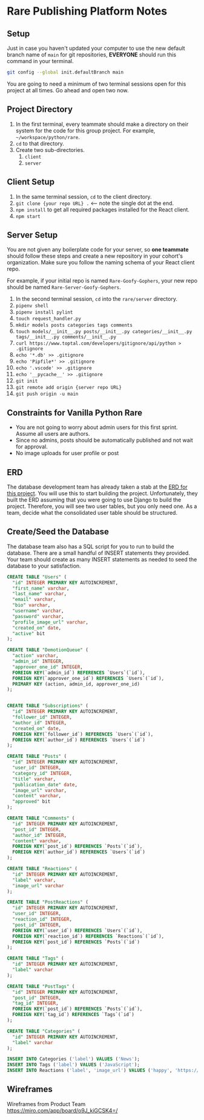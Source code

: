 # Rare Publishing Platform Notes

## Setup

Just in case you haven't updated your computer to use the new default branch name of `main` for git repositories, **EVERYONE** should run this command in your terminal.

```sh
git config --global init.defaultBranch main
```

You are going to need a minimum of two terminal sessions open for this project at all times. Go ahead and open two now.

## Project Directory

1. In the first terminal, every teammate should make a directory on their system for the code for this group project. For example, `~/workspace/python/rare`.
1. `cd` to that directory.
1. Create two sub-directories.
    1. `client`
    1. `server`

## Client Setup

1. In the same terminal session, `cd` to the client directory.
1. `git clone {your repo URL} .` <-- note the single dot at the end.
1. `npm install` to get all required packages installed for the React client.
1. `npm start`

## Server Setup

You are not given any boilerplate code for your server, so **one teammate** should follow these steps and create a new repository in your cohort's organization. Make sure you follow the naming schema of your React client repo.

For example, if your initial repo is named `Rare-Goofy-Gophers`, your new repo should be named `Rare-Server-Goofy-Gophers`.

1. In the second terminal session, `cd` into the `rare/server` directory.
1. `pipenv shell`
2. `pipenv install pylint`
3. `touch request_handler.py`
4. `mkdir models posts categories tags comments`
5. `touch models/__init__.py posts/__init__.py categories/__init__.py tags/__init__.py comments/__init__.py`
6. `curl https://www.toptal.com/developers/gitignore/api/python > .gitignore`
7. `echo '*.db' >> .gitignore`
8. `echo 'Pipfile*' >> .gitignore`
9. `echo '.vscode' >> .gitignore`
10. `echo '__pycache__' >> .gitignore`
11. `git init`
12. `git remote add origin {server repo URL}`
13. `git push origin -u main`


## Constraints for Vanilla Python Rare

* You are not going to worry about admin users for this first sprint. Assume all users are authors.
* Since no admins, posts should be automatically published and not wait for approval.
* No image uploads for user profile or post

## ERD

The database development team has already taken a stab at the [ERD for this project](https://dbdiagram.io/d/5f885a013a78976d7b77cb74). You will use this to start building the project. Unfortunately, they built the ERD assuming that you were going to use Django to build the project. Therefore, you will see two user tables, but you only need one. As a team, decide what the consolidated user table should be structured.

## Create/Seed the Database

The database team also has a SQL script for you to run to build the database. There are a small handful of INSERT statements they provided. Your team should create as many INSERT statements as needed to seed the database to your satisfaction.

```sql
CREATE TABLE "Users" (
  "id" INTEGER PRIMARY KEY AUTOINCREMENT,
  "first_name" varchar,
  "last_name" varchar,
  "email" varchar,
  "bio" varchar,
  "username" varchar,
  "password" varchar,
  "profile_image_url" varchar,
  "created_on" date,
  "active" bit
);

CREATE TABLE "DemotionQueue" (
  "action" varchar,
  "admin_id" INTEGER,
  "approver_one_id" INTEGER,
  FOREIGN KEY(`admin_id`) REFERENCES `Users`(`id`),
  FOREIGN KEY(`approver_one_id`) REFERENCES `Users`(`id`),
  PRIMARY KEY (action, admin_id, approver_one_id)
);


CREATE TABLE "Subscriptions" (
  "id" INTEGER PRIMARY KEY AUTOINCREMENT,
  "follower_id" INTEGER,
  "author_id" INTEGER,
  "created_on" date,
  FOREIGN KEY(`follower_id`) REFERENCES `Users`(`id`),
  FOREIGN KEY(`author_id`) REFERENCES `Users`(`id`)
);

CREATE TABLE "Posts" (
  "id" INTEGER PRIMARY KEY AUTOINCREMENT,
  "user_id" INTEGER,
  "category_id" INTEGER,
  "title" varchar,
  "publication_date" date,
  "image_url" varchar,
  "content" varchar,
  "approved" bit
);

CREATE TABLE "Comments" (
  "id" INTEGER PRIMARY KEY AUTOINCREMENT,
  "post_id" INTEGER,
  "author_id" INTEGER,
  "content" varchar,
  FOREIGN KEY(`post_id`) REFERENCES `Posts`(`id`),
  FOREIGN KEY(`author_id`) REFERENCES `Users`(`id`)
);

CREATE TABLE "Reactions" (
  "id" INTEGER PRIMARY KEY AUTOINCREMENT,
  "label" varchar,
  "image_url" varchar
);

CREATE TABLE "PostReactions" (
  "id" INTEGER PRIMARY KEY AUTOINCREMENT,
  "user_id" INTEGER,
  "reaction_id" INTEGER,
  "post_id" INTEGER,
  FOREIGN KEY(`user_id`) REFERENCES `Users`(`id`),
  FOREIGN KEY(`reaction_id`) REFERENCES `Reactions`(`id`),
  FOREIGN KEY(`post_id`) REFERENCES `Posts`(`id`)
);

CREATE TABLE "Tags" (
  "id" INTEGER PRIMARY KEY AUTOINCREMENT,
  "label" varchar
);

CREATE TABLE "PostTags" (
  "id" INTEGER PRIMARY KEY AUTOINCREMENT,
  "post_id" INTEGER,
  "tag_id" INTEGER,
  FOREIGN KEY(`post_id`) REFERENCES `Posts`(`id`),
  FOREIGN KEY(`tag_id`) REFERENCES `Tags`(`id`)
);

CREATE TABLE "Categories" (
  "id" INTEGER PRIMARY KEY AUTOINCREMENT,
  "label" varchar
);

INSERT INTO Categories ('label') VALUES ('News');
INSERT INTO Tags ('label') VALUES ('JavaScript');
INSERT INTO Reactions ('label', 'image_url') VALUES ('happy', 'https://pngtree.com/so/happy');
```
## Wireframes

Wireframes from Product Team
https://miro.com/app/board/o9J_kiGCSK4=/
<!--
## Wireframes

![](./images/wireframe-login.png)
![](./images/wireframe-register.png)
![](./images/wireframe-create-post.png)
![](./images/wireframe-edit-post.png)
![](./images/wireframe-all-posts.png)
![](./images/wireframe-post-view.png)
![](./images/wireframe-post-detail.png)
![](./images/wireframe-comments.png)
![](./images/wireframe-post-by-author.png)
![](./images/wireframe-profile.png)
![](./images/wireframe-category-manager.png)
![](./images/wireframe-tag-manager.png)
-->
